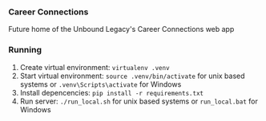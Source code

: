 ### Career Connections

Future home of the Unbound Legacy's Career Connections web app

### Running

1. Create virtual environment: `virtualenv .venv`
2. Start virtual environment: `source .venv/bin/activate` for unix based systems or `.venv\Scripts\activate` for Windows
3. Install depencencies: `pip install -r requirements.txt`
4. Run server: `./run_local.sh` for unix based systems or `run_local.bat` for Windows

